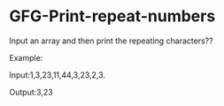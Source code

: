 # GFG-Print-repeat-numbers

Input an array and then print the repeating characters??

Example:

Input:1,3,23,11,44,3,23,2,3.

Output:3,23
